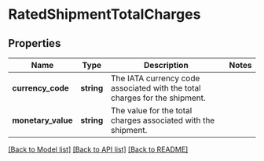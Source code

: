 # RatedShipmentTotalCharges

## Properties
Name | Type | Description | Notes
------------ | ------------- | ------------- | -------------
**currency_code** | **string** | The IATA currency code associated with the total charges for the shipment. | 
**monetary_value** | **string** | The value for the total charges associated with the shipment. | 

[[Back to Model list]](../../README.md#documentation-for-models) [[Back to API list]](../../README.md#documentation-for-api-endpoints) [[Back to README]](../../README.md)

